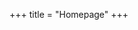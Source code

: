 +++
title = "Homepage"
+++
<!-- 
<div class="italic text-neutral-600 dark:text-primary-400 text-2xl">
{{< typeit 
  speed=80
  lifeLike=true
  breakLines=false
  loop=true
>}}
Ricing
Game-Development
日本語のべんきょう
Album Recommendations
{{< /typeit >}}
</div>
-->

<!-- {{< list title="Projects" cardView=true where="Type" value="projects" >}} -->

